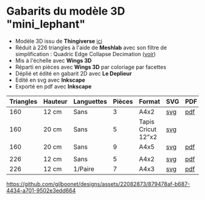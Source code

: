 # Gabarits du modèle 3D "mini_lephant"

- Modèle 3D issu de **Thingiverse** [ici](https://www.thingiverse.com/thing:516938)
- Réduit à 226 triangles à l'aide de **Meshlab** avec son filtre de simplification : Quadric Edge Collapse Decimation ([voir](https://youtu.be/1irJLnVSnrk))
- Mis à l'échelle avec **Wings 3D**
- Réparti en pièces avec **Wings 3D** par coloriage par facettes
- Déplié et édité en gabarit 2D avec **Le Deplieur**
- Edité en svg avec **Inkscape**
- Exporté en pdf avec **Inkscape**

|Triangles|Hauteur|Languettes|Pièces|Format|SVG|PDF|
|---|---|---|---|---|---|---|
|160|12 cm|Sans|3|A4x2|[svg](https://github.com/gilboonet/designs/blob/master/2023/mini_lephant/mile_160_H12_A4x2.svg)|[pdf](https://github.com/gilboonet/designs/blob/master/2023/mini_lephant/mile_160_H12_A4x2.pdf)|
|160|20 cm|Sans|5|Tapis Cricut 12"x2|[svg](https://github.com/gilboonet/designs/blob/master/2023/mini_lephant/mile_160_H20_C2x4.svg)|
|160|20 cm|Sans|9|A4x5|[svg](https://github.com/gilboonet/designs/blob/master/2023/mini_lephant/mile_160_H20_8C_A4x5.svg)|[pdf](https://github.com/gilboonet/designs/blob/master/2023/mini_lephant/mile_160_H20_8C_A4x5.pdf)
||
|226|12 cm|Sans|5|A4x2|[svg](https://github.com/gilboonet/designs/blob/master/2023/mini_lephant/mile_226_H12_A4x2.svg)|[pdf](https://github.com/gilboonet/designs/blob/master/2023/mini_lephant/mile_226_H12_A4x2.pdf)|
|226|12 cm|1/Paire|7|A4x3|[svg](https://github.com/gilboonet/designs/blob/master/2023/mini_lephant/mile_226_H12_lang_A4x3.pdf)|[pdf](https://github.com/gilboonet/designs/blob/master/2023/mini_lephant/mile_226_H12_lang_A4x3.pdf)|

https://github.com/gilboonet/designs/assets/22082873/879478af-b687-4434-a701-9502e3edd664


